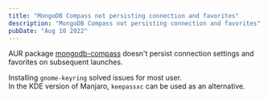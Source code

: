 ```yaml
---
title: "MongoDB Compass not persisting connection and favorites"
description: "MongoDB Compass not persisting connection and favorites"
pubDate: "Aug 10 2022"
---
```


AUR package
<a href="https://aur.archlinux.org/packages/mongodb-compass" target="_blank">mongodb-compass</a>
doesn't persist connection settings and favorites on subsequent launches.

Installing `gnome-keyring` solved issues for most user.<br>
In the KDE version of Manjaro, `keepassxc` can be used as an alternative.

